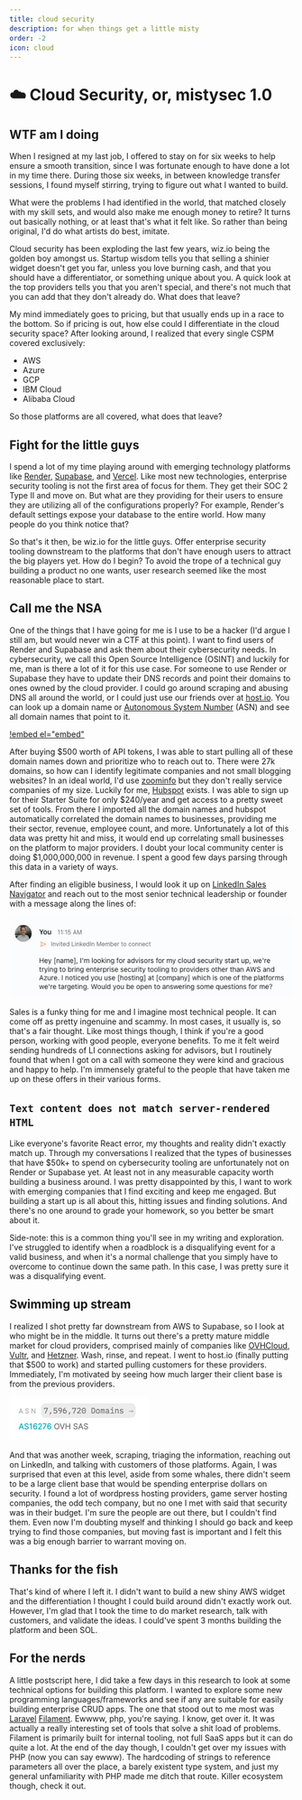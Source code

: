 ```yaml
---
title: cloud security
description: for when things get a little misty
order: -2
icon: cloud
---
```


# ☁️ Cloud Security, or, mistysec 1.0

## WTF am I doing

When I resigned at my last job, I offered to stay on for six weeks to help ensure a smooth transition, since I was fortunate enough to have done a lot in my time there. During those six weeks, in between knowledge transfer sessions, I found myself stirring, trying to figure out what I wanted to build.

What were the problems I had identified in the world, that matched closely with my skill sets, and would also make me enough money to retire? It turns out basically nothing, or at least that's what it felt like. So rather than being original, I'd do what artists do best, imitate.

Cloud security has been exploding the last few years, wiz.io being the golden boy amongst us. Startup wisdom tells you that selling a shinier widget doesn't get you far, unless you love burning cash, and that you should have a differentiator, or something unique about you. A quick look at the top providers tells you that you aren't special, and there's not much that you can add that they don't already do. What does that leave?

My mind immediately goes to pricing, but that usually ends up in a race to the bottom. So if pricing is out, how else could I differentiate in the cloud security space? After looking around, I realized that every single CSPM covered exclusively:

- AWS
- Azure
- GCP
- IBM Cloud
- Alibaba Cloud

So those platforms are all covered, what does that leave?

## Fight for the little guys

I spend a lot of my time playing around with emerging technology platforms like [Render](https://render.com), [Supabase](https://supabase.co), and [Vercel](https://vercel.com). Like most new technologies, enterprise security tooling is not the first area of focus for them. They get their SOC 2 Type II and move on. But what are they providing for their users to ensure they are utilizing all of the configurations properly? For example, Render's default settings expose your database to the entire world. How many people do you think notice that?

So that's it then, be wiz.io for the little guys. Offer enterprise security tooling downstream to the platforms that don't have enough users to attract the big players yet. How do I begin? To avoid the trope of a technical guy building a product no one wants, user research seemed like the most reasonable place to start.

## Call me the NSA

One of the things that I have going for me is I use to be a hacker (I'd argue I still am, but would never win a CTF at this point). I want to find users of Render and Supabase and ask them about their cybersecurity needs. In cybersecurity, we call this Open Source Intelligence (OSINT) and luckily for me, man is there a lot of it for this use case. For someone to use Render or Supabase they have to update their DNS records and point their domains to ones owned by the cloud provider. I could go around scraping and abusing DNS all around the world, or I could just use our friends over at [host.io](https://host.io). You can look up a domain name or [Autonomous System Number](https://www.cloudflare.com/learning/network-layer/what-is-an-autonomous-system/) (ASN) and see all domain names that point to it.

[!embed el="embed"](./RenderNameLookup.mp4)

After buying $500 worth of API tokens, I was able to start pulling all of these domain names down and prioritize who to reach out to. There were 27k domains, so how can I identify legitimate companies and not small blogging websites? In an ideal world, I'd use [zoominfo](https://zoominfo.com) but they don't really service companies of my size. Luckily for me, [Hubspot](https://hubspot.com) exists. I was able to sign up for their Starter Suite for only $240/year and get access to a pretty sweet set of tools. From there I imported all the domain names and hubspot automatically correlated the domain names to businesses, providing me their sector, revenue, employee count, and more. Unfortunately a lot of this data was pretty hit and miss, it would end up correlating small businesses on the platform to major providers. I doubt your local community center is doing $1,000,000,000 in revenue. I spent a good few days parsing through this data in a variety of ways.

After finding an eligible business, I would look it up on [LinkedIn Sales Navigator](https://business.linkedin.com/sales-solutions/sales-navigator) and reach out to the most senior technical leadership or founder with a message along the lines of:

![](./LinkedinOutreach.png "Linkedin message asking for advisors")

Sales is a funky thing for me and I imagine most technical people. It can come off as pretty ingenuine and scammy. In most cases, it usually is, so that's a fair thought. Like most things though, I think if you're a good person, working with good people, everyone benefits. To me it felt weird sending hundreds of LI connections asking for advisors, but I routinely found that when I got on a call with someone they were kind and gracious and happy to help. I'm immensely grateful to the people that have taken me up on these offers in their various forms.

## `Text content does not match server-rendered HTML`

Like everyone's favorite React error, my thoughts and reality didn't exactly match up. Through my conversations I realized that the types of businesses that have $50k+ to spend on cybersecurity tooling are unfortunately not on Render or Supabase yet. At least not in any measurable capacity worth building a business around. I was pretty disappointed by this, I want to work with emerging companies that I find exciting and keep me engaged. But building a start up is all about this, hitting issues and finding solutions. And there's no one around to grade your homework, so you better be smart about it.

Side-note: this is a common thing you'll see in my writing and exploration. I've struggled to identify when a roadblock is a disqualifying event for a valid business, and when it's a normal challenge that you simply have to overcome to continue down the same path. In this case, I was pretty sure it was a disqualifying event.

## Swimming up stream

I realized I shot pretty far downstream from AWS to Supabase, so I look at who might be in the middle. It turns out there's a pretty mature middle market for cloud providers, comprised mainly of companies like [OVHCloud](https://us.ovhcloud.com/), [Vultr](https://www.vultr.com/), and [Hetzner](https://www.hetzner.com/). Wash, rinse, and repeat. I went to host.io (finally putting that $500 to work) and started pulling customers for these providers. Immediately, I'm motivated by seeing how much larger their client base is from the previous providers.

![OVH Cloud has 7 million+ domains pointing to them](./OVHCloud.png "7 million OVHCloud domains")

And that was another week, scraping, triaging the information, reaching out on LinkedIn, and talking with customers of those platforms. Again, I was surprised that even at this level, aside from some whales, there didn't seem to be a large client base that would be spending enterprise dollars on security. I found a lot of wordpress hosting providers, game server hosting companies, the odd tech company, but no one I met with said that security was in their budget. I'm sure the people are out there, but I couldn't find them. Even now I'm doubting myself and thinking I should go back and keep trying to find those companies, but moving fast is important and I felt this was a big enough barrier to warrant moving on.

## Thanks for the fish

That's kind of where I left it. I didn't want to build a new shiny AWS widget and the differentiation I thought I could build around didn't exactly work out. However, I'm glad that I took the time to do market research, talk with customers, and validate the ideas. I could've spent 3 months building the platform and been SOL.

## For the nerds

A little postscript here, I did take a few days in this research to look at some technical options for building this platform. I wanted to explore some new programming languages/frameworks and see if any are suitable for easily building enterprise CRUD apps. The one that stood out to me most was [Laravel](https://laravel.com/) [Filament](https://filamentphp.com/). Ewwww, php, you're saying. I know, get over it. It was actually a really interesting set of tools that solve a shit load of problems. Filament is primarily built for internal tooling, not full SaaS apps but it can do quite a lot. At the end of the day though, I couldn't get over my issues with PHP (now you can say ewww). The hardcoding of strings to reference parameters all over the place, a barely existent type system, and just my general unfamiliarity with PHP made me ditch that route. Killer ecosystem though, check it out.
